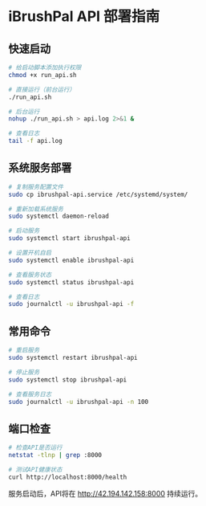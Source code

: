 # iBrushPal API 部署指南

## 快速启动
```bash
# 给启动脚本添加执行权限
chmod +x run_api.sh

# 直接运行（前台运行）
./run_api.sh

# 后台运行
nohup ./run_api.sh > api.log 2>&1 &

# 查看日志
tail -f api.log
```

## 系统服务部署
```bash
# 复制服务配置文件
sudo cp ibrushpal-api.service /etc/systemd/system/

# 重新加载系统服务
sudo systemctl daemon-reload

# 启动服务
sudo systemctl start ibrushpal-api

# 设置开机自启
sudo systemctl enable ibrushpal-api

# 查看服务状态
sudo systemctl status ibrushpal-api

# 查看日志
sudo journalctl -u ibrushpal-api -f
```

## 常用命令
```bash
# 重启服务
sudo systemctl restart ibrushpal-api

# 停止服务
sudo systemctl stop ibrushpal-api

# 查看服务日志
sudo journalctl -u ibrushpal-api -n 100
```

## 端口检查
```bash
# 检查API是否运行
netstat -tlnp | grep :8000

# 测试API健康状态
curl http://localhost:8000/health
```

服务启动后，API将在 http://42.194.142.158:8000 持续运行。